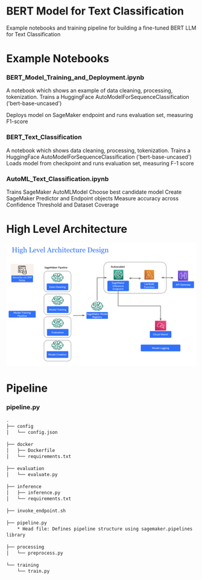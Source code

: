 # BERT Model for Text Classification

Example notebooks and training pipeline for building a fine-tuned BERT LLM for Text Classification

# Example Notebooks

### BERT_Model_Training_and_Deployment.ipynb

A notebook which shows an example of data cleaning, processing, tokenization. Trains a HuggingFace AutoModelForSequenceClassification ('bert-base-uncased')

Deploys model on SageMaker endpoint and runs evaluation set, measuring F1-score

### BERT_Text_Classification

A notebook which shows data cleaning, processing, tokenization. 
Trains a HuggingFace AutoModelForSequenceClassification ('bert-base-uncased')
Loads model from checkpoint and runs evaluation set, measuring F-1 score


### AutoML_Text_Classification.ipynb

Trains SageMaker AutoMLModel
Choose best candidate model
Create SageMaker Predictor and Endpoint objects
Measure accuracy across Confidence Threshold and Dataset Coverage

# High Level Architecture
![alt text](https://github.com/prkrishnan1/bert-text-classification-poc/blob/main/high_level_architecture.png)

# Pipeline

### pipeline.py

```
.
├── config
│   └── config.json

├── docker
│   ├── Dockerfile
│   └── requirements.txt

├── evaluation
│   └── evaluate.py

├── inference
│   ├── inference.py
│   └── requirements.txt

├── invoke_endpoint.sh

├── pipeline.py
	* Head file: Defines pipeline structure using sagemaker.pipelines library

├── processing
│   └── preprocess.py

└── training
    └── train.py

```
